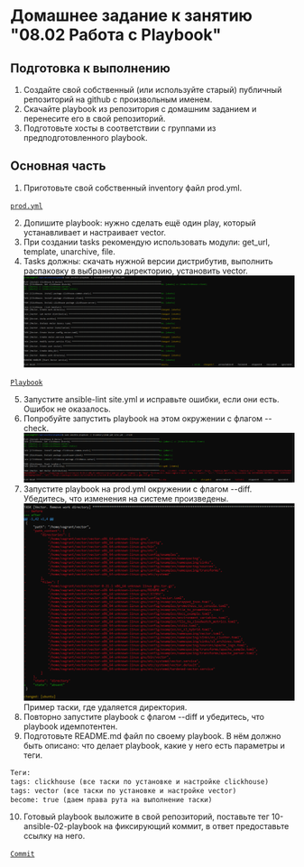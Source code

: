 # Домашнее задание к занятию "08.02 Работа с Playbook"


## Подготовка к выполнению

1) Создайте свой собственный (или используйте старый) публичный репозиторий на github с произвольным именем.
2) Cкачайте playbook из репозитория с домашним заданием и перенесите его в свой репозиторий.
3) Подготовьте хосты в соответствии с группами из предподготовленного playbook.

## Основная часть

1) Приготовьте свой собственный inventory файл prod.yml.

<code>[prod.yml](https://github.com/PremiumQQ/netology/blob/main/DZ_2/playbook/inventory/prod.yml)
</code>

2) Допишите playbook: нужно сделать ещё один play, который устанавливает и настраивает vector.
3) При создании tasks рекомендую использовать модули: get_url, template, unarchive, file.
4) Tasks должны: скачать нужной версии дистрибутив, выполнить распаковку в выбранную директорию, установить vector.
![img_20.png](img_20.png)

<code>[Playbook](https://github.com/PremiumQQ/netology/tree/main/DZ_2/playbook)
</code>

5) Запустите ansible-lint site.yml и исправьте ошибки, если они есть.
Ошибок не оказалось.
6) Попробуйте запустить playbook на этом окружении с флагом --check.
![img_19.png](img_19.png)
7) Запустите playbook на prod.yml окружении с флагом --diff. Убедитесь, что изменения на системе произведены.
![img_21.png](img_21.png)
Пример таски, где удаляется директория.
8) Повторно запустите playbook с флагом --diff и убедитесь, что playbook идемпотентен.
9) Подготовьте README.md файл по своему playbook. В нём должно быть описано: что делает playbook, какие у него есть параметры и теги.

```
Теги:
tags: clickhouse (все таски по установке и настройке clickhouse)
tags: vector (все таски по установке и настройке vector)
become: true (даем права рута на выполнение таски)
```

10) Готовый playbook выложите в свой репозиторий, поставьте тег 10-ansible-02-playbook на фиксирующий коммит, в ответ предоставьте ссылку на него.

<code>[Commit](https://github.com/PremiumQQ/netology/commit/e97317d2ecd75356f090bb0090a090637cfdab23)
</code>

